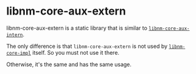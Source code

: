 libnm-core-aux-extern
=====================

libnm-core-aux-extern is a static library that is similar to
[`libnm-core-aux-intern`](../libnm-core-aux-intern).

The only difference is that `libnm-core-aux-extern` is not used by
[`libnm-core-impl`](../libnm-core-impl) itself. So you must not
use it there.

Otherwise, it's the same and has the same usage.
